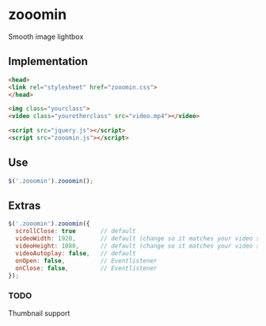 # zooomin
Smooth image lightbox

## Implementation

```html
<head>
<link rel="stylesheet" href="zooomin.css">
</head>

<img class="yourclass">
<video class="yourotherclass" src="video.mp4"></video>

<script src="jquery.js"></script>
<script src="zooomin.js"></script>
```

## Use

```javascript
$('.zooomin').zooomin();
```

## Extras

```javascript
$('.zooomin').zooomin({
  scrollClose: true       // default
  videoWidth: 1920,       // default (change so it matches your video size)
  videoHeight: 1080,      // default (change so it matches your video size)
  videoAutoplay: false,   // default
  onOpen: false,          // Eventlistener
  onClose: false,         // Eventlistener
});
```

### TODO
Thumbnail support
